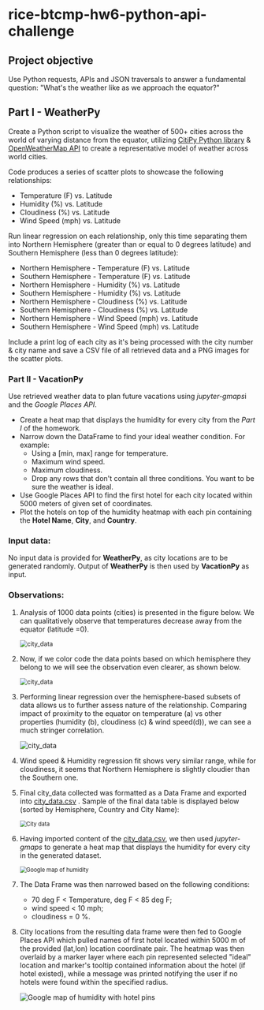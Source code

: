 # rice-btcmp-hw6-python-api-challenge
## Project objective

Use Python requests, APIs and JSON traversals to answer a fundamental question: "What's the weather like as we approach the equator?"

## Part I - WeatherPy

Create a Python script to visualize the weather of 500+ cities across the world of varying distance from the equator, utilizing [CitiPy Python library](https://pypi.python.org/pypi/citipy) & [OpenWeatherMap API](https://openweathermap.org/api) to create a representative model of weather across world cities.

Code produces a series of scatter plots to showcase the following relationships:

- Temperature (F) vs. Latitude
- Humidity (%) vs. Latitude
- Cloudiness (%) vs. Latitude
- Wind Speed (mph) vs. Latitude

Run linear regression on each relationship, only this time separating them into Northern Hemisphere (greater than or equal to 0 degrees latitude) and Southern Hemisphere (less than 0 degrees latitude):

- Northern Hemisphere - Temperature (F) vs. Latitude
- Southern Hemisphere - Temperature (F) vs. Latitude
- Northern Hemisphere - Humidity (%) vs. Latitude
- Southern Hemisphere - Humidity (%) vs. Latitude
- Northern Hemisphere - Cloudiness (%) vs. Latitude
- Southern Hemisphere - Cloudiness (%) vs. Latitude
- Northern Hemisphere - Wind Speed (mph) vs. Latitude
- Southern Hemisphere - Wind Speed (mph) vs. Latitude

Include a print log of each city as it's being processed with the city number & city name and save a CSV file of all retrieved data and a PNG images for the scatter plots.

### Part II - VacationPy

Use retrieved weather data to plan future vacations using <i>jupyter-gmaps</i>i and the <i>Google Places API</i>.

- Create a heat map that displays the humidity for every city from the *Part I* of the homework.
- Narrow down the DataFrame to find your ideal weather condition. For example:
  - Using a [min, max] range for temperature.
  - Maximum wind speed.
  - Maximum cloudiness.
  - Drop any rows that don't contain all three conditions. You want to be sure the weather is ideal.
- Use Google Places API to find the first hotel for each city located within 5000 meters of given set of coordinates.
- Plot the hotels on top of the humidity heatmap with each pin containing the **Hotel Name**, **City**, and **Country**.

### Input data:

No input data is provided for **WeatherPy**, as city locations are to be generated randomly. Output of **WeatherPy** is then used by **VacationPy** as input.

### Observations:

1. Analysis of 1000 data points (cities) is presented in the figure below. We can qualitatively observe that temperatures decrease away from the equator (latitude =0). 

   <img src="figures/city_data.png" alt="city_data" style="zoom:90%;" align="center"/>

2. Now, if we color code the data points based on which hemisphere they belong to we will see the observation even clearer, as shown below. 

   <img src="figures/city_data_by_hemisphere.png" alt="city_data" style="zoom:90%;" align="center"/>

3. Performing linear regression over the hemisphere-based subsets of data allows us to further assess nature of the relationship. Comparing impact of proximity to the equator on temperature (a) vs other properties (humidity (b), cloudiness (c) & wind speed(d)), we can see a much stringer correlation. 

   ![city_data](figures/city_data_by_hemisphere_w_regression.png)

4. Wind speed & Humidity regression fit shows very similar range, while for cloudiness, it seems that Northern Hemisphere is slightly cloudier than the Southern one.

5. Final city_data collected was formatted as a Data Frame and exported into [city_data.csv](WeatherPy/city_data.csv) . Sample of the final data table is displayed below (sorted by Hemisphere, Country and City Name):

   <img src="WeatherPy/city_data_sorted.png" alt="City data" style="zoom:80%;" />

6. Having imported content of the  [city_data.csv](WeatherPy/city_data.csv), we then used <i>jupyter-gmaps</i> to generate a heat map that displays the humidity for every city in the generated dataset.

   <img src="VacationPy/humidity_heatmap.png" alt="Google map of humidity" style="zoom:80%;" align="center"/>

7. The Data Frame was then narrowed based on the following conditions:

   * 70 deg F < Temperature, deg F < 85 deg F;
   * wind speed < 10 mph;
   * cloudiness = 0 %.

8. City locations from the resulting data frame were then fed to Google Places API which pulled names of first hotel located within 5000 m of the provided (lat,lon) location coordinate pair. The heatmap was then overlaid by a marker layer where each pin represented selected "ideal" location and marker's tooltip contained information about the hotel (if hotel existed), while a message was printed notifying the user if no hotels were found within the specified radius.

   ![Google map of humidity with hotel pins](VacationPy/humidity_heatmap_w_hotel_pins.png)

